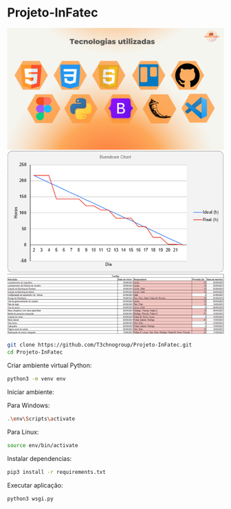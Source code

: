 # Projeto-InFatec
![Tecnologias](doc/imagens/7.png)
![Burndown](doc/imagens/graficosprint1.PNG)
![Burndown](doc/imagens/tarefassprint1.PNG)
```bash
git clone https://github.com/T3chnogroup/Projeto-InFatec.git
cd Projeto-InFatec
```

Criar ambiente virtual Python:
```bash
python3 -m venv env
```
Iniciar ambiente:

Para Windows:
```bash
.\env\Scripts\activate
```

Para Linux:
```bash
source env/bin/activate
```

Instalar dependencias:
```bash
pip3 install -r requirements.txt
```

Executar aplicação:
```bash
python3 wsgi.py
```
